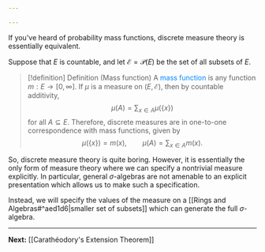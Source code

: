 ```yaml
---

---
```

If you've heard of probability mass functions, discrete measure theory is essentially equivalent.

Suppose that $E$ is countable, and let $\mathcal{E}=\mathcal{P}(E)$ be the set of all subsets of $E$.

>[!definition] Definition (Mass function)
>A <span style="color:#0088ff">mass function</span> is any function $m:E\to[0,\infty]$. If $\mu$ is a measure on $(E,\mathcal{E})$, then by countable additivity,
>$$\mu(A)=\sum_{x\in A}\mu(\{x\})$$
>for all $A\subseteq E$. Therefore, discrete measures are in one-to-one correspondence with mass functions, given by
>$$\mu(\{x\})=m(x),\qquad\mu(A)=\sum_{x\in A}m(x).$$

So, discrete measure theory is quite boring. However, it is essentially the only form of measure theory where we can specify a nontrivial measure explicitly. In particular, general $\sigma$-algebras are not amenable to an explicit presentation which allows us to make such a specification.

Instead, we will specify the values of the measure on a [[Rings and Algebras#^aed1d6|smaller set of subsets]] which can generate the full $\sigma$-algebra.

---

**Next:** [[Carathéodory's Extension Theorem]]